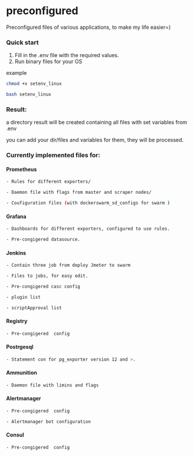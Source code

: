 # preconfigured
Preconfigured files of various applications, to make my life easier=)

### Quick start 

1. Fill in the .env file with the required values.
2. Run binary files for your OS

example
```sh
chmod +x setenv_linux

bash setenv_linux
```
### Result: 

a directory result will be created containing all files with set variables from .env

you can add your dir/files and variables for them, they will be processed.

### Currently implemented files for:

#### Prometheus
```sh
- Rules for different exporters/

- Daemon file with flags from master and scraper nodes/

- Coufiguration files (with dockerswarm_sd_configs for swarm )
```

#### Grafana
```sh
- Dashboards for different exporters, configured to use rules.

- Pre-congigered datasource.
```

#### Jenkins
```sh
- Contain three job from deploy Jmeter to swarm

- Files to jobs, for easy edit.

- Pre-congigered casc config

- plugin list

- scriptApproval list
```


#### Registry
```sh
- Pre-congigered  config
```

#### Postrgesql
```sh
- Statement con for pg_exporter version 12 and >.
```

#### Ammunition
```sh
- Daemon file with limins and flags
```

#### Alertmanager
```sh
- Pre-congigered  config

- Alertmanager bot configuration
```

#### Consul
```sh
- Pre-congigered  config
```

